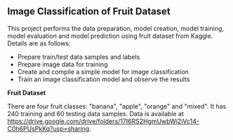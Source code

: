 ## **Image Classification of Fruit Dataset**

This project performs the data preparation, model creation, model training, model evaluation and model prediction using fruit dataset from Kaggle. Details are as follows:

- Prepare train/test data samples and labels
- Prepare image data for training
- Create and compile a simple model for image classification
- Train an image classification model and observe the results

**Fruit Dataset**

There are four fruit classes: "banana", "apple", "orange" and "mixed". It has 240 training and 60 testing data samples.
Data is available at https://drive.google.com/drive/folders/17I6RS2HgmUwbWi2iVc14-C0h6PUsPkKq?usp=sharing.


